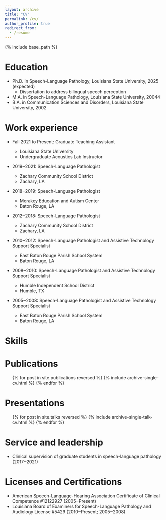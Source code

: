 ```yaml
---
layout: archive
title: "CV"
permalink: /cv/
author_profile: true
redirect_from:
  - /resume
---
```


{% include base_path %}

Education
======
* Ph.D. in Speech-Language Pathology, Louisiana State University, 2025 (expected)
  * Dissertation to address bilingual speech perception
* M.A. in Speech-Language Pathology, Louisiana State University, 20044
* B.A. in Communication Sciences and Disorders, Louisiana State University, 2002

Work experience
======
* Fall 2021 to Present: Graduate Teaching Assistant
  * Louisiana State University
  * Undergraduate Acoustics Lab Instructor

* 2019‒2021: Speech-Language Pathologist
  * Zachary Community School District
  * Zachary, LA

* 2018‒2019: Speech-Language Pathologist
  * Merakey Education and Autism Center
  * Baton Rouge, LA

* 2012‒2018: Speech-Language Pathologist
  * Zachary Community School District
  * Zachary, LA

* 2010‒2012: Speech-Language Pathologist and Assistive Technology Support Specialist
  * East Baton Rouge Parish School System
  * Baton Rouge, LA

* 2008‒2010: Speech-Language Pathologist and Assistive Technology Support Specialist
  * Humble Independent School District
  * Humble, TX

* 2005‒2008: Speech-Language Pathologist and Assistive Technology Support Specialist
  * East Baton Rouge Parish School System
  * Baton Rouge, LA

Skills
======

Publications
======
  <ul>{% for post in site.publications reversed %}
    {% include archive-single-cv.html %}
  {% endfor %}</ul>

Presentations
======
  <ul>{% for post in site.talks reversed %}
    {% include archive-single-talk-cv.html  %}
  {% endfor %}</ul>

Service and leadership
======
* Clinical supervision of graduate students in speech-language pathology (2017‒2021)

Licenses and Certifications
======
* American Speech-Language-Hearing Association Certificate of Clinical Competence #12122927 (2005‒Present)
* Louisiana Board of Examiners for Speech-Language Pathology and Audiology License #5429 (2010‒Present; 2005‒2008)
